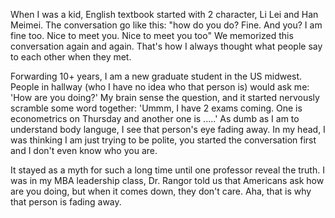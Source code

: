 When I was a kid, English textbook started with 2 character, Li Lei and Han Meimei. The conversation go like this: "how do you do? Fine. 
And you? I am fine too. Nice to meet you. Nice to meet you too" We memorized this conversation again and again. That's how I always 
thought what people say to each other when they met.

Forwarding 10+ years, I am a new graduate student in the US midwest. People in hallway (who I have no idea who that person is) would ask me:
'How are you doing?' My brain sense the question, and it started nervously scramble some word together: 'Ummm, I have 2 exams coming. One 
is econometrics on Thursday and another one is .....' As dumb as I am to understand body languge, I see that person's eye fading away. In 
my head, I was thinking I am just trying to be polite, you started the conversation first and I don't even know who you are. 

It stayed as a myth for such a long time until one professor reveal the truth. I was in my MBA leadership class, Dr. Rangor told us that 
Americans ask how are you doing, but when it comes down, they don't care. Aha, that is why that person is fading away. 

